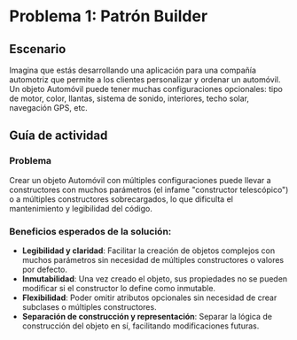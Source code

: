 # Problema 1: Patrón Builder

## Escenario
Imagina que estás desarrollando una aplicación para una compañía automotriz que permite a los clientes personalizar y ordenar un automóvil. Un objeto Automóvil puede tener muchas configuraciones opcionales: tipo de motor, color, llantas, sistema de sonido, interiores, techo solar, navegación GPS, etc.

## Guía de actividad
### Problema
Crear un objeto Automóvil con múltiples configuraciones puede llevar a constructores con muchos parámetros (el infame "constructor telescópico") o a múltiples constructores sobrecargados, lo que dificulta el mantenimiento y legibilidad del código.

### Beneficios esperados de la solución:
- **Legibilidad y claridad**: Facilitar la creación de objetos complejos con muchos parámetros sin necesidad de múltiples constructores o valores por defecto.
- **Inmutabilidad**: Una vez creado el objeto, sus propiedades no se pueden modificar si el constructor lo define como inmutable.
- **Flexibilidad**: Poder omitir atributos opcionales sin necesidad de crear subclases o múltiples constructores.
- **Separación de construcción y representación**: Separar la lógica de construcción del objeto en sí, facilitando modificaciones futuras.